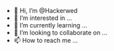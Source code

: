 - 👋 Hi, I’m @Hackerwed
- 👀 I’m interested in ...
- 🌱 I’m currently learning ...
- 💞️ I’m looking to collaborate on ...
- 📫 How to reach me ...

<!---
Hackerwed/Hackerwed is a ✨ special ✨ repository because its `README.md` (this file) appears on your GitHub profile.
You can click the Preview link to take a look at your changes.
--->
